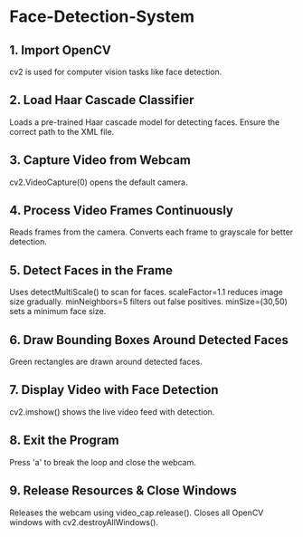 # Face-Detection-System
## 1. Import OpenCV<br>
cv2 is used for computer vision tasks like face detection.
## 2. Load Haar Cascade Classifier <br>
Loads a pre-trained Haar cascade model for detecting faces.
Ensure the correct path to the XML file.
## 3. Capture Video from Webcam<br>
cv2.VideoCapture(0) opens the default camera.
## 4. Process Video Frames Continuously<br>
Reads frames from the camera.
Converts each frame to grayscale for better detection.
## 5. Detect Faces in the Frame<br>
Uses detectMultiScale() to scan for faces.
scaleFactor=1.1 reduces image size gradually.
minNeighbors=5 filters out false positives.
minSize=(30,50) sets a minimum face size.
## 6. Draw Bounding Boxes Around Detected Faces<br>
Green rectangles are drawn around detected faces.
## 7. Display Video with Face Detection<br>
cv2.imshow() shows the live video feed with detection.
## 8. Exit the Program
Press 'a' to break the loop and close the webcam.
## 9. Release Resources & Close Windows<br>
Releases the webcam using video_cap.release().
Closes all OpenCV windows with cv2.destroyAllWindows().
